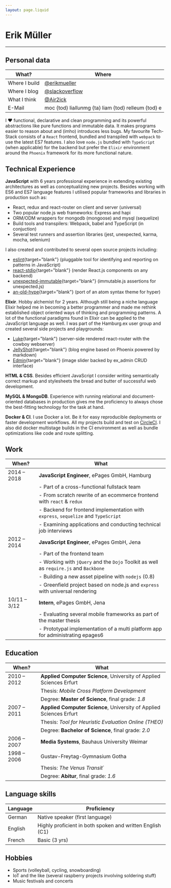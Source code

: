 ```yaml
---
layout: page.liquid
---
```


# Erik Müller

---

## Personal data

| What?         | Where                                                                                  |
| ------------- | -------------------------------------------------------------------------------------- |
| Where I build | [@erikmueller](https://github.com/erikmueller)                                         |
| Where I blog  | [@slackoverflow](https://slackoverflow.me)                                             |
| What I think  | [@Air2ick](https://twitter.com/Air2ick)                                                |
| E-Mail        | <span class="baffle">moc {tod} lia<i>llun</i>mg {ta} liam {tod} relleum {tod} e</span> |

I ❤️ functional, declarative and clean programming and its powerful abstractions like pure functions and immutable data.
It makes programs easier to reason about and (imho) introduces less bugs.
My favourite Tech-Stack consists of a `React` frontend, bundled and transpiled with `webpack` to use the latest ES7 features.
I also love `node.js` bundled with `TypeScript` (when applicable) for the backend but prefer the `Elixir` environment around the `Phoenix` framework for its more functional nature.

## Technical Experience

**JavaScript** with 6 years professional experience in extending existing architectures as well as conceptualizing new projects. Besides working with ES6 and ES7 language features I utilised popular frameworks and libraries in production such as:

- React, redux and react-router on client and server (universal)
- Two popular node.js web frameworks: Express and hapi
- ORM/ODM wrappers for mongodb (mongoose) and mysql (sequelize)
- Build tools and transpilers: Webpack, babel and TypeScript (in conjuction)
- Several test runners and assertion libraries (jest, unexpected, karma, mocha, selenium)

I also created <i class="fab fa-github"></i> and contributed <i class="fas fa-code-branch"></i> to several open source projects including:

- <i class="fas fa-code-branch"></i> [eslint](https://github.com/eslint/eslint){target="blank"} (pluggable tool for identifying and reporting on patterns in JavaScript)
- <i class="fas fa-code-branch"></i> [react-stdio](https://github.com/mjackson/react-stdio){target="blank"} (render React.js components on any backend)
- <i class="fab fa-github"></i> [unexpected-immutable](https://github.com/erikmueller/unexpected-immutable){target="blank"} (immutable.js assertions for unexpected.js)
- <i class="fab fa-github"></i> [an-old-hype](https://github.com/erikmueller/an-old-hype){target="blank"} (port of an atom syntax theme for hyper)

**Elixir**. Hobby alchemist for 2 years. Although still being a niche language Elixir helped me in becoming a better programmer and made me rethink established object oriented ways of thinking and programming patterns. A lot of the functional paradigms found in Elixir can be applied to the JavaScript language as well. I was part of the Hamburg.ex user group and created several side projects and playgrounds:

- <i class="fab fa-github"></i> [Luke](https://github.com/erikmueller/luke){target="blank"} (server-side rendered react-router with the cowboy webserver)
- <i class="fab fa-github"></i> [JellyShot](https://github.com/erikmueller/jelly_shot){target="blank"} (blog engine based on Phoenix powered by markdown)
- <i class="fab fa-github"></i> [Edmin](https://github.com/erikmueller/edmin){target="blank"} (image slider backed by ex_admin CRUD interface)

**HTML & CSS**. Besides efficient JavaScript I consider writing semantically correct markup and stylesheets the bread and butter of successful web development.

**MySQL & MongoDB**. Experience with running relational and document-oriented databases in production gives me the proficiency to always chose the best-fitting technology for the task at hand.

**Docker & CI**. I use Docker a lot. Be it for easy reproducible deployments or faster development workflows. All my projects build and test on [CircleCI](https://circleci.com/gh/erikmueller). I also did docker multistage builds in the CI environment as well as bundle optimizations like code and route splitting.

## Work

| When?        | What                                                                                  |
| ------------ | ------------------------------------------------------------------------------------- |
| 2014 – 2018  | **JavaScript Engineer**, ePages GmbH, Hamburg                                         |
|              | - Part of a cross-functional fullstack team                                           |
|              | - From scratch rewrite of an ecommerce frontend with `react` & `redux`                |
|              | - Backend for frontend implementation with `express`, `sequelize` and `TypeScript`    |
|              | - Examining applications and conducting technical job interviews                      |
| 2012 – 2014  | **JavaScript Engineer**, ePages GmbH, Jena                                            |
|              | - Part of the frontend team                                                           |
|              | - Working with `jQuery` and the `Dojo` Toolkit as well as `require.js` and `Backbone` |
|              | - Building a new asset pipeline with `nodejs` (0.8)                                   |
|              | - Greenfield project based on node.js and `express` with universal rendering          |
| 10/11 – 3/12 | **Intern**, ePages GmbH, Jena                                                         |
|              | - Evaluating several mobile frameworks as part of the master thesis                   |
|              | - Prototypal implementation of a multi platform app for administrating epages6        |

## Education

| When?       | What                                                                |
| ----------- | ------------------------------------------------------------------- |
| 2010 – 2012 | **Applied Computer Science**, University of Applied Sciences Erfurt |
|             | Thesis: _Mobile Cross Platform Development_                         |
|             | Degree: **Master of Science**, final grade: _1.8_                   |
| 2007 – 2011 | **Applied Computer Science**, University of Applied Sciences Erfurt |
|             | Thesis: _Tool for Heuristic Evaluation Online (THEO)_               |
|             | Degree: **Bachelor of Science**, final grade: _2.0_                 |
| 2006 – 2007 | **Media Systems**, Bauhaus University Weimar                        |
| 1998 – 2006 | Gustav-Freytag-Gymnasium Gotha                                      |
|             | Thesis: _The Venus Transit_`                                        |
|             | Degree: **Abitur**, final grade: _1.6_                              |

## Language skills

| Language | Proficiency                                               |
| -------- | --------------------------------------------------------- |
| German   | Native speaker (first language)                           |
| English  | Highly proficient in both spoken and written English (C1) |
| French   | Basic (3 yrs)                                             |

## Hobbies

- Sports (volleyball, cycling, snowboarding)
- IoT and the like (several raspberry projects involving soldering stuff)
- Music festivals and concerts
